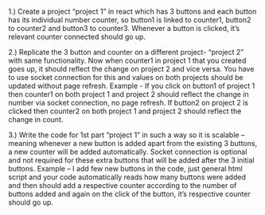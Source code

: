 1.) Create a project “project 1” in react which has 3 buttons and each button has its individual
number counter, so button1 is linked to counter1, button2 to counter2 and button3 to counter3.
Whenever a button is clicked, it’s relevant counter connected should go up.

2.) Replicate the 3 button and counter on a different project- “project 2” with same functionality.
Now when counter1 in project 1 that you created goes up, it should reflect the change on project 2
and vice versa. You have to use socket connection for this and values on both projects should be
updated without page refresh.
Example - If you click on button1 of project 1 then counter1 on both project 1 and project 2 should
reflect the change in number via socket connection, no page refresh. If button2 on project 2 is
clicked then counter2 on both project 1 and project 2 should reflect the change in count.

3.) Write the code for 1st part “project 1” in such a way so it is scalable – meaning whenever a new
button is added apart from the existing 3 buttons, a new counter will be added automatically. Socket
connection is optional and not required for these extra buttons that will be added after the 3 initial
buttons.
Example – I add few new buttons in the code, just general html script and your code automatically
reads how many buttons were added and then should add a respective counter according to the
number of buttons added and again on the click of the button, it’s respective counter should go up.
